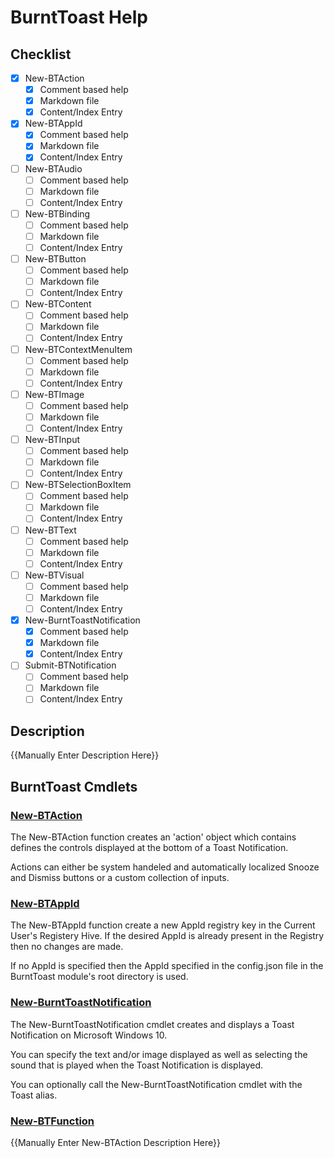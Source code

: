 # BurntToast Help
## Checklist
- [X] New-BTAction
    - [X] Comment based help
    - [X] Markdown file
    - [X] Content/Index Entry
- [X] New-BTAppId
    - [X] Comment based help
    - [X] Markdown file
    - [X] Content/Index Entry
- [ ] New-BTAudio
    - [ ] Comment based help
    - [ ] Markdown file
    - [ ] Content/Index Entry
- [ ] New-BTBinding
    - [ ] Comment based help
    - [ ] Markdown file
    - [ ] Content/Index Entry
- [ ] New-BTButton
    - [ ] Comment based help
    - [ ] Markdown file
    - [ ] Content/Index Entry
- [ ] New-BTContent
    - [ ] Comment based help
    - [ ] Markdown file
    - [ ] Content/Index Entry
- [ ] New-BTContextMenuItem
    - [ ] Comment based help
    - [ ] Markdown file
    - [ ] Content/Index Entry
- [ ] New-BTImage
    - [ ] Comment based help
    - [ ] Markdown file
    - [ ] Content/Index Entry
- [ ] New-BTInput
    - [ ] Comment based help
    - [ ] Markdown file
    - [ ] Content/Index Entry
- [ ] New-BTSelectionBoxItem
    - [ ] Comment based help
    - [ ] Markdown file
    - [ ] Content/Index Entry
- [ ] New-BTText
    - [ ] Comment based help
    - [ ] Markdown file
    - [ ] Content/Index Entry
- [ ] New-BTVisual
    - [ ] Comment based help
    - [ ] Markdown file
    - [ ] Content/Index Entry
- [X] New-BurntToastNotification
    - [X] Comment based help
    - [X] Markdown file
    - [X] Content/Index Entry
- [ ] Submit-BTNotification
    - [ ] Comment based help
    - [ ] Markdown file
    - [ ] Content/Index Entry

## Description
{{Manually Enter Description Here}}

## BurntToast Cmdlets
### [New-BTAction](New-BTAction.md)
The New-BTAction function creates an 'action' object which contains defines the controls displayed at the bottom of a Toast Notification.

Actions can either be system handeled and automatically localized Snooze and Dismiss buttons or a custom collection of inputs.

### [New-BTAppId](New-BTAppId.md)
The New-BTAppId function create a new AppId registry key in the Current User's Registery Hive. If the desired AppId is already present in the Registry then no changes are made.

If no AppId is specified then the AppId specified in the config.json file in the BurntToast module's root directory is used.

### [New-BurntToastNotification](New-BurntToastNotification.md)
The New-BurntToastNotification cmdlet creates and displays a Toast Notification on Microsoft Windows 10.

You can specify the text and/or image displayed as well as selecting the sound that is played when the Toast Notification is displayed.

You can optionally call the New-BurntToastNotification cmdlet with the Toast alias.

### [New-BTFunction](New-BTFunction.md)
{{Manually Enter New-BTAction Description Here}}
